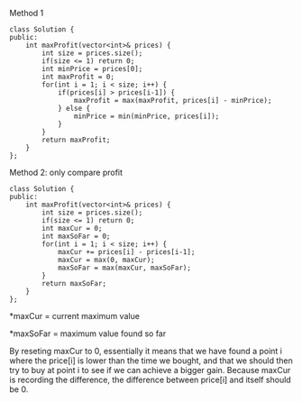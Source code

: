Method 1
```
class Solution {
public:
    int maxProfit(vector<int>& prices) {
        int size = prices.size();
        if(size <= 1) return 0;
        int minPrice = prices[0];
        int maxProfit = 0;
        for(int i = 1; i < size; i++) {
            if(prices[i] > prices[i-1]) {
                maxProfit = max(maxProfit, prices[i] - minPrice);
            } else {
                minPrice = min(minPrice, prices[i]);
            }
        }
        return maxProfit;
    }
};
```

Method 2: only compare profit
```
class Solution {
public:
    int maxProfit(vector<int>& prices) {
        int size = prices.size();
        if(size <= 1) return 0;
        int maxCur = 0;
        int maxSoFar = 0;
        for(int i = 1; i < size; i++) {
            maxCur += prices[i] - prices[i-1];
            maxCur = max(0, maxCur);
            maxSoFar = max(maxCur, maxSoFar);
        }
        return maxSoFar;
    }
};
```

*maxCur = current maximum value

*maxSoFar = maximum value found so far

 By reseting maxCur to 0, essentially it means that we have found a point i where the price[i] is lower than the time we bought, and that we should then try to buy at point i to see if we can achieve a bigger gain. Because maxCur is recording the difference, the difference between price[i] and itself should be 0.
